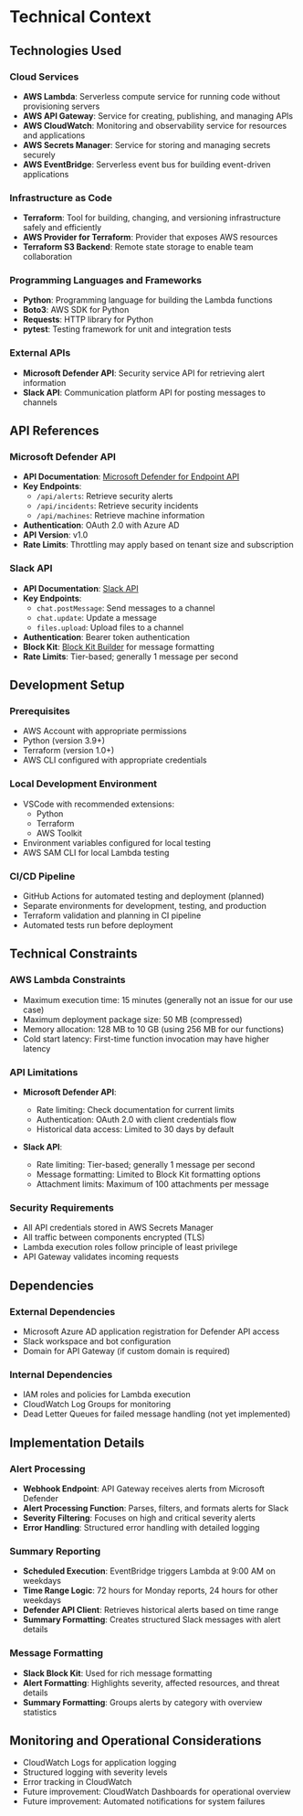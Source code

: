 # Technical Context

## Technologies Used

### Cloud Services
- **AWS Lambda**: Serverless compute service for running code without provisioning servers
- **AWS API Gateway**: Service for creating, publishing, and managing APIs
- **AWS CloudWatch**: Monitoring and observability service for resources and applications
- **AWS Secrets Manager**: Service for storing and managing secrets securely
- **AWS EventBridge**: Serverless event bus for building event-driven applications

### Infrastructure as Code
- **Terraform**: Tool for building, changing, and versioning infrastructure safely and efficiently
- **AWS Provider for Terraform**: Provider that exposes AWS resources
- **Terraform S3 Backend**: Remote state storage to enable team collaboration

### Programming Languages and Frameworks
- **Python**: Programming language for building the Lambda functions
- **Boto3**: AWS SDK for Python
- **Requests**: HTTP library for Python
- **pytest**: Testing framework for unit and integration tests

### External APIs
- **Microsoft Defender API**: Security service API for retrieving alert information
- **Slack API**: Communication platform API for posting messages to channels

## API References

### Microsoft Defender API
- **API Documentation**: [Microsoft Defender for Endpoint API](https://learn.microsoft.com/en-us/microsoft-365/security/defender-endpoint/apis-intro)
- **Key Endpoints**:
  - `/api/alerts`: Retrieve security alerts
  - `/api/incidents`: Retrieve security incidents
  - `/api/machines`: Retrieve machine information
- **Authentication**: OAuth 2.0 with Azure AD
- **API Version**: v1.0
- **Rate Limits**: Throttling may apply based on tenant size and subscription

### Slack API
- **API Documentation**: [Slack API](https://api.slack.com/web)
- **Key Endpoints**:
  - `chat.postMessage`: Send messages to a channel
  - `chat.update`: Update a message
  - `files.upload`: Upload files to a channel
- **Authentication**: Bearer token authentication
- **Block Kit**: [Block Kit Builder](https://app.slack.com/block-kit-builder) for message formatting
- **Rate Limits**: Tier-based; generally 1 message per second

## Development Setup

### Prerequisites
- AWS Account with appropriate permissions
- Python (version 3.9+)
- Terraform (version 1.0+)
- AWS CLI configured with appropriate credentials

### Local Development Environment
- VSCode with recommended extensions:
  - Python
  - Terraform
  - AWS Toolkit
- Environment variables configured for local testing
- AWS SAM CLI for local Lambda testing

### CI/CD Pipeline
- GitHub Actions for automated testing and deployment (planned)
- Separate environments for development, testing, and production
- Terraform validation and planning in CI pipeline
- Automated tests run before deployment

## Technical Constraints

### AWS Lambda Constraints
- Maximum execution time: 15 minutes (generally not an issue for our use case)
- Maximum deployment package size: 50 MB (compressed)
- Memory allocation: 128 MB to 10 GB (using 256 MB for our functions)
- Cold start latency: First-time function invocation may have higher latency

### API Limitations
- **Microsoft Defender API**:
  - Rate limiting: Check documentation for current limits
  - Authentication: OAuth 2.0 with client credentials flow
  - Historical data access: Limited to 30 days by default

- **Slack API**:
  - Rate limiting: Tier-based; generally 1 message per second
  - Message formatting: Limited to Block Kit formatting options
  - Attachment limits: Maximum of 100 attachments per message

### Security Requirements
- All API credentials stored in AWS Secrets Manager
- All traffic between components encrypted (TLS)
- Lambda execution roles follow principle of least privilege
- API Gateway validates incoming requests

## Dependencies

### External Dependencies
- Microsoft Azure AD application registration for Defender API access
- Slack workspace and bot configuration
- Domain for API Gateway (if custom domain is required)

### Internal Dependencies
- IAM roles and policies for Lambda execution
- CloudWatch Log Groups for monitoring
- Dead Letter Queues for failed message handling (not yet implemented)

## Implementation Details

### Alert Processing
- **Webhook Endpoint**: API Gateway receives alerts from Microsoft Defender
- **Alert Processing Function**: Parses, filters, and formats alerts for Slack
- **Severity Filtering**: Focuses on high and critical severity alerts
- **Error Handling**: Structured error handling with detailed logging

### Summary Reporting
- **Scheduled Execution**: EventBridge triggers Lambda at 9:00 AM on weekdays
- **Time Range Logic**: 72 hours for Monday reports, 24 hours for other weekdays
- **Defender API Client**: Retrieves historical alerts based on time range
- **Summary Formatting**: Creates structured Slack messages with alert details

### Message Formatting
- **Slack Block Kit**: Used for rich message formatting
- **Alert Formatting**: Highlights severity, affected resources, and threat details
- **Summary Formatting**: Groups alerts by category with overview statistics

## Monitoring and Operational Considerations

- CloudWatch Logs for application logging
- Structured logging with severity levels
- Error tracking in CloudWatch
- Future improvement: CloudWatch Dashboards for operational overview
- Future improvement: Automated notifications for system failures 